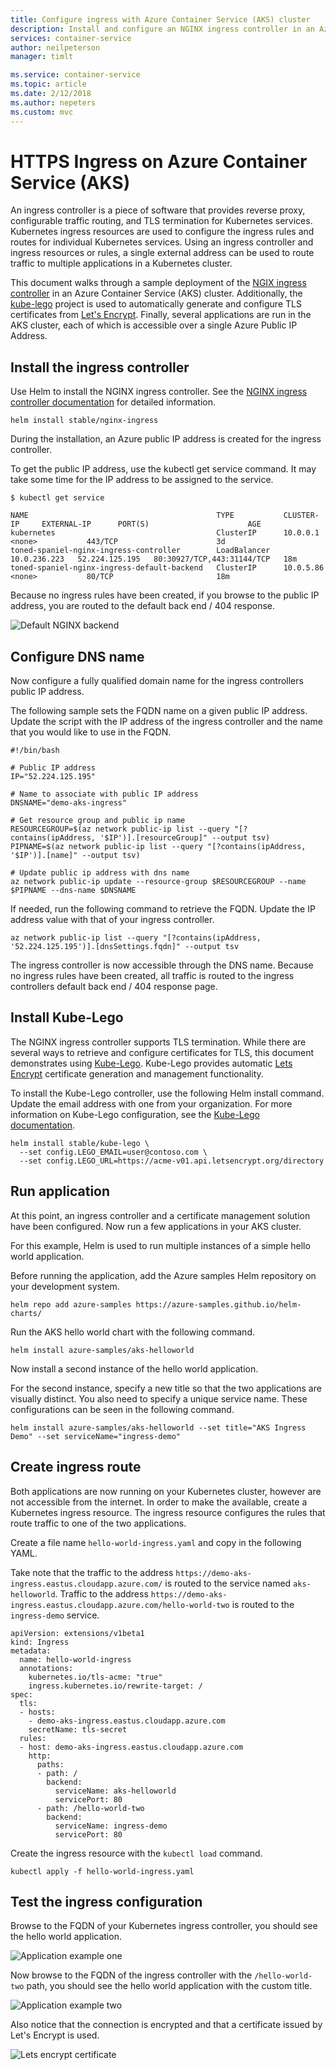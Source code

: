 ```yaml
---
title: Configure ingress with Azure Container Service (AKS) cluster
description: Install and configure an NGINX ingress controller in an Azure Container Service (AKS) cluster.
services: container-service
author: neilpeterson
manager: timlt

ms.service: container-service
ms.topic: article
ms.date: 2/12/2018
ms.author: nepeters
ms.custom: mvc
---
```


# HTTPS Ingress on Azure Container Service (AKS)

An ingress controller is a piece of software that provides reverse proxy, configurable traffic routing, and TLS termination for Kubernetes services. Kubernetes ingress resources are used to configure the ingress rules and routes for individual Kubernetes services. Using an ingress controller and ingress resources or rules, a single external address can be used to route traffic to multiple applications in a Kubernetes cluster.

This document walks through a sample deployment of the [NGIX ingress controller][nginx-ingress] in an Azure Container Service (AKS) cluster. Additionally, the [kube-lego][kube-lego] project is used to automatically generate and configure TLS certificates from [Let's Encrypt][lets-encrypt]. Finally, several applications are run in the AKS cluster, each of which is accessible over a single Azure Public IP Address.

## Install the ingress controller

Use Helm to install the NGINX ingress controller. See the [NGINX ingress controller documentation][nginx-ingress] for detailed information. 

```
helm install stable/nginx-ingress
```

During the installation, an Azure public IP address is created for the ingress controller. 

To get the public IP address, use the kubectl get service command. It may take some time for the IP address to be assigned to the service.

```console
$ kubectl get service

NAME                                          TYPE           CLUSTER-IP     EXTERNAL-IP      PORT(S)                      AGE
kubernetes                                    ClusterIP      10.0.0.1       <none>           443/TCP                      3d
toned-spaniel-nginx-ingress-controller        LoadBalancer   10.0.236.223   52.224.125.195   80:30927/TCP,443:31144/TCP   18m
toned-spaniel-nginx-ingress-default-backend   ClusterIP      10.0.5.86      <none>           80/TCP                       18m
```

Because no ingress rules have been created, if you browse to the public IP address, you are routed to the default back end / 404 response.

![Default NGINX backend](media/ingress/default-back-end.png)

## Configure DNS name

Now configure a fully qualified domain name for the ingress controllers public IP address.

The following sample sets the FQDN name on a given public IP address. Update the script with the IP address of the ingress controller and the name that you would like to use in the FQDN.

```
#!/bin/bash

# Public IP address
IP="52.224.125.195"

# Name to associate with public IP address
DNSNAME="demo-aks-ingress"

# Get resource group and public ip name
RESOURCEGROUP=$(az network public-ip list --query "[?contains(ipAddress, '$IP')].[resourceGroup]" --output tsv)
PIPNAME=$(az network public-ip list --query "[?contains(ipAddress, '$IP')].[name]" --output tsv)

# Update public ip address with dns name
az network public-ip update --resource-group $RESOURCEGROUP --name  $PIPNAME --dns-name $DNSNAME
```

If needed, run the following command to retrieve the FQDN. Update the IP address value with that of your ingress controller.

```azurecli
az network public-ip list --query "[?contains(ipAddress, '52.224.125.195')].[dnsSettings.fqdn]" --output tsv
```

The ingress controller is now accessible through the DNS name. Because no ingress rules have been created, all traffic is routed to the ingress controllers default back end / 404 response page.

## Install Kube-Lego

The NGINX ingress controller supports TLS termination. While there are several ways to retrieve and configure certificates for TLS, this document demonstrates using [Kube-Lego][kube-lego]. Kube-Lego provides automatic [Lets Encrypt][lets-encrypt] certificate generation and management functionality.

To install the Kube-Lego controller, use the following Helm install command. Update the email address with one from your organization. For more information on Kube-Lego configuration, see the [Kube-Lego documentation][kube-lego].

```
helm install stable/kube-lego \
  --set config.LEGO_EMAIL=user@contoso.com \
  --set config.LEGO_URL=https://acme-v01.api.letsencrypt.org/directory
```

## Run application

At this point, an ingress controller and a certificate management solution have been configured. Now run a few applications in your AKS cluster. 

For this example, Helm is used to run multiple instances of a simple hello world application. 

Before running the application, add the Azure samples Helm repository on your development system.

```
helm repo add azure-samples https://azure-samples.github.io/helm-charts/
```

 Run the AKS hello world chart with the following command.

```
helm install azure-samples/aks-helloworld
```

Now install a second instance of the hello world application.

For the second instance, specify a new title so that the two applications are visually distinct. You also need to specify a unique service name. These configurations can be seen in the following command.

```console
helm install azure-samples/aks-helloworld --set title="AKS Ingress Demo" --set serviceName="ingress-demo"
```

## Create ingress route

Both applications are now running on your Kubernetes cluster, however are not accessible from the internet. In order to make the available, create a Kubernetes ingress resource. The ingress resource configures the rules that route traffic to one of the two applications.

Create a file name `hello-world-ingress.yaml` and copy in the following YAML.

Take note that the traffic to the address `https://demo-aks-ingress.eastus.cloudapp.azure.com/` is routed to the service named `aks-helloworld`. Traffic to the address `https://demo-aks-ingress.eastus.cloudapp.azure.com/hello-world-two` is routed to the `ingress-demo` service.

```
apiVersion: extensions/v1beta1
kind: Ingress
metadata:
  name: hello-world-ingress
  annotations:
    kubernetes.io/tls-acme: "true"
    ingress.kubernetes.io/rewrite-target: /
spec:
  tls:
  - hosts:
    - demo-aks-ingress.eastus.cloudapp.azure.com
    secretName: tls-secret
  rules:
  - host: demo-aks-ingress.eastus.cloudapp.azure.com
    http:
      paths:
      - path: /
        backend:
          serviceName: aks-helloworld
          servicePort: 80
      - path: /hello-world-two
        backend:
          serviceName: ingress-demo
          servicePort: 80
```

Create the ingress resource with the `kubectl load` command.

```console
kubectl apply -f hello-world-ingress.yaml
```

## Test the ingress configuration

Browse to the FQDN of your Kubernetes ingress controller, you should see the hello world application.

![Application example one](media/ingress/app-one.png)

Now browse to the FQDN of the ingress controller with the `/hello-world-two` path, you should see the hello world application with the custom title.

![Application example two](media/ingress/app-two.png)

Also notice that the connection is encrypted and that a certificate issued by Let's Encrypt is used.

![Lets encrypt certificate](media/ingress/certificate.png)

<!-- LINKS - external -->
[kube-lego]: https://github.com/jetstack/kube-lego
[lets-encrypt]: https://letsencrypt.org/
[nginx-ingress]: https://github.com/kubernetes/ingress-nginx